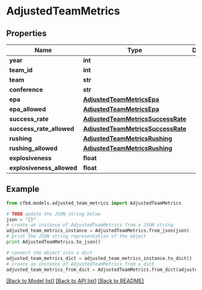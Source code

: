 # AdjustedTeamMetrics


## Properties
Name | Type | Description | Notes
------------ | ------------- | ------------- | -------------
**year** | **int** |  | 
**team_id** | **int** |  | 
**team** | **str** |  | 
**conference** | **str** |  | 
**epa** | [**AdjustedTeamMetricsEpa**](AdjustedTeamMetricsEpa.md) |  | 
**epa_allowed** | [**AdjustedTeamMetricsEpa**](AdjustedTeamMetricsEpa.md) |  | 
**success_rate** | [**AdjustedTeamMetricsSuccessRate**](AdjustedTeamMetricsSuccessRate.md) |  | 
**success_rate_allowed** | [**AdjustedTeamMetricsSuccessRate**](AdjustedTeamMetricsSuccessRate.md) |  | 
**rushing** | [**AdjustedTeamMetricsRushing**](AdjustedTeamMetricsRushing.md) |  | 
**rushing_allowed** | [**AdjustedTeamMetricsRushing**](AdjustedTeamMetricsRushing.md) |  | 
**explosiveness** | **float** |  | 
**explosiveness_allowed** | **float** |  | 

## Example

```python
from cfbd.models.adjusted_team_metrics import AdjustedTeamMetrics

# TODO update the JSON string below
json = "{}"
# create an instance of AdjustedTeamMetrics from a JSON string
adjusted_team_metrics_instance = AdjustedTeamMetrics.from_json(json)
# print the JSON string representation of the object
print AdjustedTeamMetrics.to_json()

# convert the object into a dict
adjusted_team_metrics_dict = adjusted_team_metrics_instance.to_dict()
# create an instance of AdjustedTeamMetrics from a dict
adjusted_team_metrics_from_dict = AdjustedTeamMetrics.from_dict(adjusted_team_metrics_dict)
```
[[Back to Model list]](../README.md#documentation-for-models) [[Back to API list]](../README.md#documentation-for-api-endpoints) [[Back to README]](../README.md)


